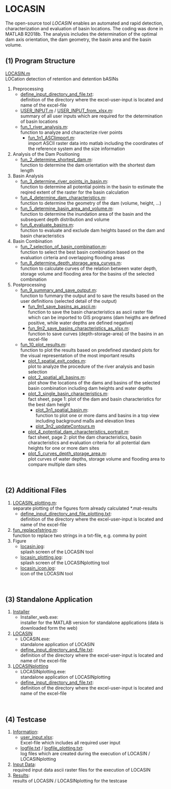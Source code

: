 # LOCASIN

The open-source tool *LOCASIN* enables an automated and rapid detection, characterization and evaluation of basin locations. 
The coding was done in MATLAB R2018b. 
The analysis includes the determination of the optimal dam axis orientation, the dam geometry, the basin area and the basin volume. 

## (1) Program Structure

[LOCASIN.m](./code/LOCASIN.m)<br>
LOCation detection of retention and detention bASINs

1.  Preprocessing
    *  [define_input_directory_and_file.txt](./code/define_input_directory_and_file.txt):<br>
         definition of the directory where the excel-user-input is located and name of the excel-file
    *  [USER_INPUT.m](./code/USER_INPUT.m) / [USER_INPUT_from_xlsx.m](./code/USER_INPUT_from_xlsx.m):<br>
         summary of all user inputs which are required for the determination of basin locations
    *  [fun_1_river_analysis.m](./code/fun_1_river_analysis.m):<br>
         function to analyze and characterize river points
        *  [fun_1n1_ASCIimport.m](./code/fun_1n1_ASCIimport.m):<br>
            import ASCII raster data into matlab including the coordinates of the reference system and the size information
2.  Analysis of the Dam Positioning
    *  [fun_2_determine_shortest_dam.m](./code/fun_2_determine_shortest_dam.m):<br>
         function to determine the dam orientation with the shortest dam length
3.  Basin Analysis
    *  [fun_3_determine_river_points_in_basin.m](./code/fun_3_determine_river_points_in_basin.m):<br>
         function to determine all potential points in the basin to estimate the reqired extent of the raster for the basin calculation
    *  [fun_4_determine_dam_characteristics.m](./cdoe/fun_4_determine_dam_characteristics.m):<br>
         function to determine the geometry of the dam (volume, height, ...)
    *  [fun_5_determine_basin_area_and_volume.m](./code/fun_5_determine_basin_area_and_volume.m):<br>
         function to determine the inundation area of the basin and the subsequent depth distribution and volume
    *  [fun_6_evaluate_basins.m](./code/fun_6_evaluate_basins.m):<br>
         function to evaluate and exclude dam heights based on the dam and basin characteristics
4.  Basin Combination
    *  [fun_7_selection_of_basin_combination.m](./code/fun_7_selection_of_basin_combination.m):<br>
         function to select the best basin combination based on the evaluation cirteria and overlapping flooding areas
    *  [fun_8_determine_depth_storage_area_curves.m](./code/fun_8_determine_depth_storage_area_curves.m):<br>
         function to calculate curves of the relation between water depth, storage volume and flooding area for the basins of the selected combination
5.  Postprocessing
    *  [fun_9_summary_and_save_output.m](./code/fun_9_summary_and_save_output.m):<br>
         function to fummary the output and to save the results based on the user definitions (selected detail of the output)
        *  [fun_9n1_save_basins_as_ascii.m](./code/fun_9n1_save_basins_as_ascii.m):<br>
            function to save the basin characteristics as ascii raster file which can be imported to GIS programs (dam heigths are defined positive, while water depths are defined negative)
        *  [fun_9n2_save_basins_characteristics_as_xlsx.m](./code/fun_9n2_save_basins_characteristics_as_xlsx.m):<br>
            function to save curves (depth-storage-area) of the basins in an excel-file
    *  [fun_10_plot_results.m](./code/fun_10_plot_results.m):<br>
         function to plot the results based on predefined standard plots for the visual representation of the most important results
        *  [plot_1_spatial_exit_codes.m](./code/plot_1_spatial_exit_codes.m):<br>
            plot to analyze the procedure of the river analysis and basin selection
        *  [plot_2_spatial_all_basins.m](./code/plot_2_spatial_all_basins.m):<br>
            plot show the locations of the dams and basins of the selected basin combination including dam heights and water depths
        *  [plot_3_single_basin_characteristics.m](./code/plot_3_single_basin_characteristics.m):<br>
            fact sheet, page 1: plot of the dam and basin characteristics for the best dam height
            *  [plot_3n1_spatial_basin.m](./code/plot_3n1_spatial_basin.m):<br>
               function to plot one or more dams and basins in a top view including background maßs and elevation lines
            *  [plot_3n2_updateContours.m](./code/plot_3n2_updateContours.m)
        *  [plot_4_potential_dam_characteristics_portrait.m](./code/plot_4_potential_dam_characteristics_portrait.m):<br>
            fact sheet, page 2: plot the dam characteristics, basin characteristics and evaluation criteria for all potential dam heights for one or more dam sites
        *  [plot_5_curves_depth_storage_area.m](./code/plot_5_curves_depth_storage_area.m):<br>
            plot curves of water depths, storage volume and flooding area to compare multiple dam sites
   

<br>


## (2) Additional Files

1.  [LOCASIN_plotting.m](./code/LOCASIN_plotting.m):<br>
      separate plotting of the figures form already calculated *.mat-results
    *  [define_input_directory_and_file_plotting.txt](./code/define_input_directory_and_file_plotting.txt):<br>
         definition of the directory where the excel-user-input is located and name of the excel-file
2.  [fun_replace1string.m](./code/fun_replace1string.m):<br>
      function to replace two strings in a txt-file, e.g. comma by point
3.  Figure
    *  [locasin.jpg](./code/locasin.jpg):<br>
         splash screen of the LOCASIN tool
    *  [locasin_plotting.jpg](./code/locasin_plotting.jpg):<br>
         splash screen of the LOCASINplotting tool
    *  [locasin_icon.jpg](./code/locasin_icon.jpg):<br>
         icon of the LOCASIN tool

<br>

## (3) Standalone Application

1. [Installer](./standalone_application/installer)
    *  Installer_web.exe: <br>
         installer for the MATLAB version for standalone applications (data is downloaded form the web)
2. [LOCASIN](./standalone_application/LOCASIN)
    *  LOCASIN.exe:<br>
         standalone application of LOCASIN
    *  [define_input_directory_and_file.txt](./code/define_input_directory_and_file.txt):<br>
         definition of the directory where the excel-user-input is located and name of the excel-file
3. [LOCASINplotting](./standalone_application/LOCASINplotting)
    *  LOCASINplotting.exe:<br>
         standalone application of LOCASINplotting
    *  [define_input_directory_and_file.txt](./code/define_input_directory_and_file_plotting.txt):<br>
         definition of the directory where the excel-user-input is located and name of the excel-file

<br>

## (4) Testcase

1. [Information](./testcase):<br>
    * [user_input.xlsx](./testcase/user_input.xlsx):<br>
      Excel-file which includes all required user input
    * [logfile.txt](./standalone_application/logfile.txt) / [logfile_plotting.txt](./standalone_application/logfile_plotting.txt): <br>
      log files which are created during the execution of LOCASIN / LOCASINplotting
2. [Input Data](./testcase/data):<br>
   required input data ascii raster files for the execution of LOCASIN
3. [Results](./testcase/results):<br>
   results of LOCASIN / LOCASINplotting for the testcase

